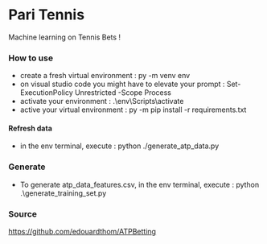 # Pari Tennis

Machine learning on Tennis Bets !

### How to use
- create a fresh virtual environment : py -m venv env
- on visual studio code you might have to elevate your prompt : Set-ExecutionPolicy Unrestricted -Scope Process
- activate your environment : .\env\Scripts\activate
- active your virtual environment : py -m pip install -r requirements.txt

#### Refresh data

- in the env terminal, execute : python ./generate_atp_data.py


### Generate 

- To generate atp_data_features.csv, in the env terminal, execute : python .\generate_training_set.py

### Source

https://github.com/edouardthom/ATPBetting
